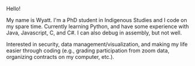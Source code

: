 Hello! 

My name is Wyatt. I'm a PhD student in Indigenous Studies and I code on my spare time. 
Currently learning Python, and have some experience with Java, Javascript, C, and C#. 
I can also debug in assembly, but not well.

Interested in security, data management/visualization, and making my life easier through coding (e.g., grading participation from zoom data, organizing contracts on my computer, etc.).

<!---
Wywy-1/Wywy-1 is a ✨ special ✨ repository because its `README.md` (this file) appears on your GitHub profile.
You can click the Preview link to take a look at your changes.
--->
